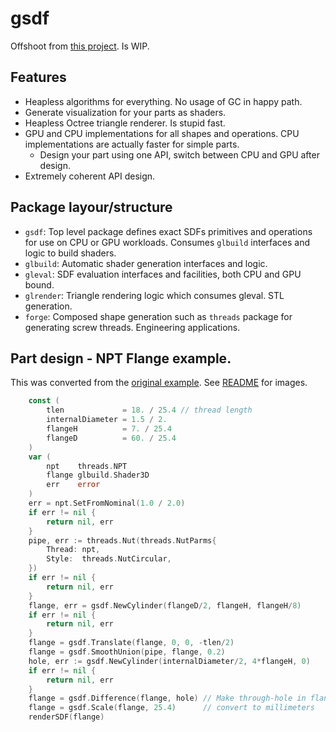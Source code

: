 # gsdf
Offshoot from [this project](https://github.com/soypat/sdf/pull/13). Is WIP.

## Features

- Heapless algorithms for everything. No usage of GC in happy path.
- Generate visualization for your parts as shaders.
- Heapless Octree triangle renderer. Is stupid fast.
- GPU and CPU implementations for all shapes and operations. CPU implementations are actually faster for simple parts.
    - Design your part using one API, switch between CPU and GPU after design.
- Extremely coherent API design.

## Package layour/structure

- `gsdf`: Top level package defines exact SDFs primitives and operations for use on CPU or GPU workloads. Consumes `glbuild` interfaces and logic to build shaders.
- `glbuild`: Automatic shader generation interfaces and logic.
- `gleval`: SDF evaluation interfaces and facilities, both CPU and GPU bound.
- `glrender`: Triangle rendering logic which consumes gleval. STL generation.
- `forge`: Composed shape generation such as `threads` package for generating screw threads. Engineering applications.

## Part design - NPT Flange example.
This was converted from the [original example](https://github.com/soypat/sdf/blob/main/examples/npt-flange/flange.go). See [README](https://github.com/soypat/sdf/tree/main/examples) for images.

```go
    const (
		tlen             = 18. / 25.4 // thread length
		internalDiameter = 1.5 / 2.
		flangeH          = 7. / 25.4
		flangeD          = 60. / 25.4
	)
	var (
		npt    threads.NPT
		flange glbuild.Shader3D
		err    error
	)
	err = npt.SetFromNominal(1.0 / 2.0)
	if err != nil {
		return nil, err
	}
	pipe, err := threads.Nut(threads.NutParms{
		Thread: npt,
		Style:  threads.NutCircular,
	})
	if err != nil {
		return nil, err
	}
	flange, err = gsdf.NewCylinder(flangeD/2, flangeH, flangeH/8)
	if err != nil {
		return nil, err
	}
	flange = gsdf.Translate(flange, 0, 0, -tlen/2)
	flange = gsdf.SmoothUnion(pipe, flange, 0.2)
	hole, err := gsdf.NewCylinder(internalDiameter/2, 4*flangeH, 0)
	if err != nil {
		return nil, err
	}
	flange = gsdf.Difference(flange, hole) // Make through-hole in flange bottom
	flange = gsdf.Scale(flange, 25.4)      // convert to millimeters
	renderSDF(flange)
```